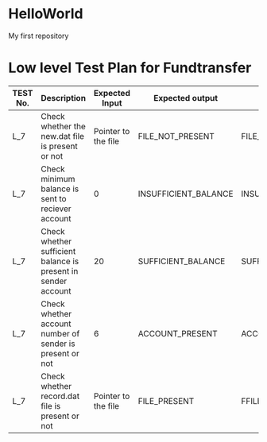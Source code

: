 # HelloWorld
My first repository
# Low level Test Plan for Fundtransfer
| TEST No. | Description | Expected Input |Expected output | Actual Output | Pass/Fail | HLT No |
|----------|-------------|-----------------|-----------------|----------------|-----------|--------|
| L_7|Check whether the new.dat file is present or not|Pointer to the file|FILE_NOT_PRESENT|FILE_NOT_PRESENT|Pass|H_7|
| L_7|Check minimum balance is sent to reciever account|0|INSUFFICIENT_BALANCE|INSUFFICIENT_BALANCE|Pass|H_7|
| L_7|Check whether sufficient balance is present in sender account|20|SUFFICIENT_BALANCE|SUFFICIENT_BALANCE|Pass|H_7|
| L_7|Check whether account number of sender is present or not|6|ACCOUNT_PRESENT|ACCOUNT_PRESENT|Pass|H_7|
| L_7|Check whether record.dat file is present or not|Pointer to the file|FILE_PRESENT|FFILE_PRESENT|Pass|H_7|
